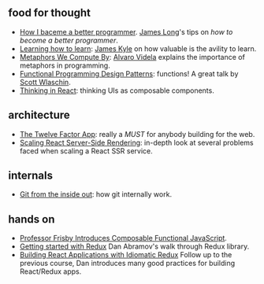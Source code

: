 ## food for thought
- [How I baceme a better programmer](http://jlongster.com/How-I-Became-Better-Programmer). [James Long](https://twitter.com/jlongster)'s tips on _how to become a better programmer_.
- [Learning how to learn](http://thejameskyle.com/learning-how-to-learn): [James Kyle](https://twitter.com/thejameskyle) on how valuable is the avility to learn.
- [Metaphors We Compute By](http://queue.acm.org/detail.cfm?id=3127495): [Alvaro Videla](https://twitter.com/old_sound) explains the importance of metaphors in programming.
- [Functional Programming Design Patterns](http://fsharpforfunandprofit.com/fppatterns/): functions! A great talk by [Scott Wlaschin](https://twitter.com/ScottWlaschin).
- [Thinking in React](https://facebook.github.io/react/docs/thinking-in-react.html): thinking UIs as composable components.

## architecture

- [The Twelve Factor App](https://12factor.net/): really a *MUST* for anybody building for the web.
- [Scaling React Server-Side Rendering](http://arkwright.github.io/scaling-react-server-side-rendering.html): in-depth look at several problems faced when scaling a React SSR service.

## internals
- [Git from the inside out](https://codewords.recurse.com/issues/two/git-from-the-inside-out): how git internally work.

## hands on
- [Professor Frisby Introduces Composable Functional JavaScript](https://egghead.io/courses/professor-frisby-introduces-composable-functional-javascript).
- [Getting started with Redux](https://egghead.io/courses/getting-started-with-redux) Dan Abramov's walk through Redux library.
- [Building React Applications with Idiomatic Redux](https://egghead.io/courses/building-react-applications-with-idiomatic-redux) Follow up to the previous course, Dan introduces many good practices for building React/Redux apps.
